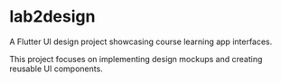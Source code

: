# lab2design

A Flutter UI design project showcasing course learning app interfaces.

This project focuses on implementing design mockups and creating reusable UI components.
